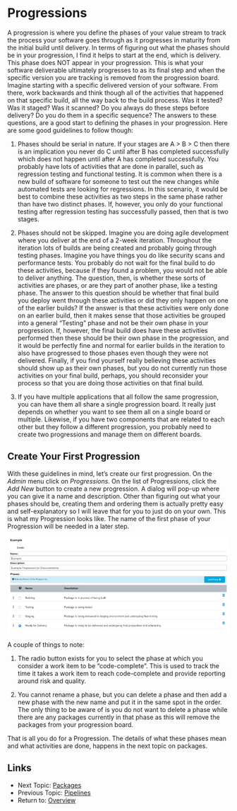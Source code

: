 Progressions
============

A progression is where you define the phases of your value stream to track the
process your software goes through as it progresses in maturity from the initial
build until delivery.  In terms of figuring out what the phases should be in
your progression, I find it helps to start at the end, which is delivery. This
phase does NOT appear in your progression.  This is what your software
deliverable ultimately progresses to as its final step and when the specific
version you are tracking is removed from the progression board. Imagine starting
with a specific delivered version of your software.  From there, work backwards
and think though all of the activities that happened on that specific build, all
the way back to the build process.  Was it tested? Was it staged? Was it
scanned? Do you always do these steps before delivery?  Do you do them in a
specific sequence?  The answers to these questions, are a good start to defining
the phases in your progression.  Here are some good guidelines to follow though:

1.	Phases should be serial in nature.  If your stages are A > B > C then there 
    is an implication you never do C until after B has completed successfully 
    which does not happen until after A has completed successfully.  You
    probably have lots of activities that are done in parallel, such as
    regression testing and functional testing. It is common when there is a new
    build of software for someone to test out the new changes while automated
    tests are looking for regressions.  In this scenario, it would be best to
    combine these activities as two steps in the same phase rather than have two
    distinct phases.  If, however, you only do your functional testing after
    regression testing has successfully passed, then that is two stages.

2.	Phases should not be skipped. Imagine you are doing agile development where
    you deliver at the end of a 2-week iteration. Throughout the iteration lots
    of builds are being created and probably going through testing phases.
    Imagine you have things you do like security scans and performance tests.
    You probably do not wait for the final build to do these activities, because
    if they found a problem, you would not be able to deliver anything.  The
    question, then, is whether these sorts of activities are phases, or are they
    part of another phase, like a testing phase.  The answer to this question
    should be whether that final build you deploy went through these activities
    or did they only happen on one of the earlier builds?  If the answer is that
    these activities were only done on an earlier build, then it makes sense
    that those activities be grouped into a general “Testing” phase and not be
    their own phase in your progression.  If, however, the final build does have
    these activities performed then these should be their own phase in the
    progression, and it would be perfectly fine and normal for earlier builds
    in the iteration to also have progressed to those phases even though they
    were not delivered.  Finally, if you find yourself really believing these
    activities should show up as their own phases, but you do not currently run
    those activities on your final build, perhaps, you should reconsider your
    process so that you are doing those activities on that final build.

3.	If you have multiple applications that all follow the same progression,
    you can have them all share a single progression board. It really just
    depends on whether you want to see them all on a single board or multiple.
    Likewise, if you have two components that are related to each other but
    they follow a different progression, you probably need to create two
    progressions and manage them on different boards.

Create Your First Progression
-----------------------------
With these guidelines in mind, let’s create our first progression. On the
*Admin* menu click on *Progressions*. On the list of Progressions, click the *Add New*
button to create a new progression. A dialog will pop-up where you can give it
a name and description.  Other than figuring out what your phases should be,
creating them and ordering them is actually pretty easy and self-explanatory so
I will leave that for you to just do on your own.  This is what my Progression
looks like.  The name of the first phase of your Progression will be needed in
a later step.

![Create Progression](images/create-progression.png "Create Progression")

A couple of things to note:

1.	The radio button exists for you to select the phase at which you consider
    a work item to be “code-complete”. This is used to track the time it takes 
    a work item to reach code-complete and provide reporting around risk and 
    quality.
    
2.	You cannot rename a phase, but you can delete a phase and then add a new
    phase with the new name and put it in the same spot in the order.  The only
    thing to be aware of is you do not want to delete a phase while there are
    any packages currently in that phase as this will remove the packages from
    your progression board.

That is all you do for a Progression.  The details of what these phases mean
and what activities are done, happens in the next topic on packages.


Links
-----

* Next Topic: [Packages](PACKAGES.md "Packages")
* Previous Topic: [Pipelines](PIPELINES.md "Pipelines")
* Return to: [Overview](../README.md "Overview")


